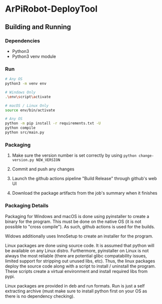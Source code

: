 # ArPiRobot-DeployTool


## Building and Running

### Dependencies

- Python3
- Python3 venv module

### Run

```sh
# Any OS
python3 -m venv env

# Windows Only
.\env\script\activate

# macOS / Linux Only
source env/bin/activate

# Any OS
python -m pip install -r requirements.txt -U
python compile
python src/main.py
```

### Packaging

1. Make sure the version number is set correctly by using `python change-version.py NEW_VERSION`

2. Commit and push any changes

3. Launch the github actions pipeline "Build Release" through github's web UI

4. Download the package artifacts from the job's summary when it finishes


### Packaging Details

Packaging for Windows and macOS is done using pyinstaller to create a binary for the program. This must be done on the native OS (it is not possible to "cross compile"). As such, github actions is used for the builds.

Widows additionally uses InnoSetup to create an installer for the program.

Linux packages are done using source code. It is assumed that python will be available on any Linux distro. Furthermore, pyinstaller on Linux is not always the most reliable (there are potential glibc compatability issues, limited support for stripping out unused libs, etc). Thus, the linux packages deploy the source code along with a script to install / uninstall the program. These scripts create a virtual environment and install required libs from pypi. 

Linux packages are provided in deb and run formats. Run is just a self extracting archive (must make sure to install python first on your OS as there is no dependency checking).
